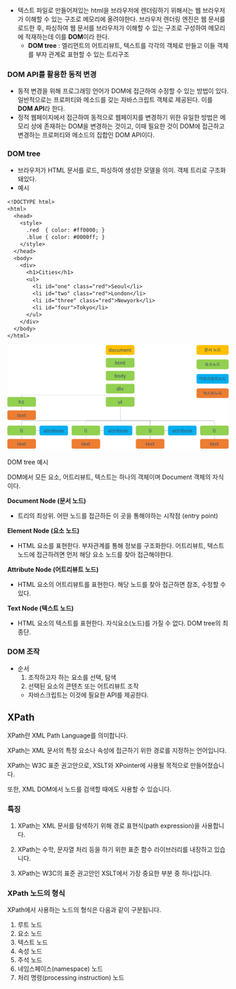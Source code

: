 - 텍스트 파일로 만들어져있는 html을 브라우저에 렌더링하기 위해서는 웹 브라우저가 이해할 수 있는 구조로 메모리에 올려야한다.
  브라우저 렌더링 엔진은 웹 문서를 로드한 후, 파싱하여 웹 문서를 브라우저가 이해할 수 있는 구조로 구성하여 메모리에 적재하는데 이를 **DOM**이라 한다.
  - **DOM tree** : 엘리먼트의 어트리뷰트, 텍스트를 각각의 객체로 만들고 이들 객체를 부자 관계로 표현할 수 있는 트리구조

### DOM API를 활용한 동적 변경

- 동적 변경을 위해 프로그래밍 언어가 DOM에 접근하여 수정할 수 있는 방법이 있다. 일반적으로는 프로퍼티와 메소드를 갖는 자바스크립트 객체로 제공된다. 이를 **DOM API**라 한다.
- 정적 웹페이지에서 접근하여 동적으로 웹페이지를 변경하기 위한 유일한 방법은 메모리 상에 존재하는 DOM을 변경하는 것이고, 이때 필요한 것이 DOM에 접근하고 변경하는 프로퍼티와 메소드의 집합인 DOM API이다.

### DOM tree

- 브라우저가 HTML 문서를 로드, 파싱하여 생성한 모델을 의미. 객체 트리로 구조화돼있다.
- 예시

```
<!DOCTYPE html>
<html>
  <head>
    <style>
      .red  { color: #ff0000; }
      .blue { color: #0000ff; }
    </style>
  </head>
  <body>
    <div>
      <h1>Cities</h1>
      <ul>
        <li id="one" class="red">Seoul</li>
        <li id="two" class="red">London</li>
        <li id="three" class="red">Newyork</li>
        <li id="four">Tokyo</li>
      </ul>
    </div>
  </body>
</html>
```

![DOM tree 예시](dom/1.png)

DOM tree 예시

DOM에서 모든 요소, 어트리뷰트, 텍스트는 하나의 객체이며 Document 객체의 자식이다.

**Document Node (문서 노드)**

- 트리의 최상위. 어떤 노드를 접근하든 이 곳을 통해야하는 시작점 (entry point)

**Element Node (요소 노드)**

- HTML 요소를 표현한다. 부자관계를 통해 정보를 구조화한다. 어트리뷰트, 텍스트 노드에 접근하려면 먼저 해당 요소 노드를 찾아 접근해야한다.

**Attribute Node (어트리뷰트 노드)**

- HTML 요소의 어트리뷰트를 표현한다. 해당 노드를 찾아 접근하면 참조, 수정할 수 있다.

**Text Node (텍스트 노드)**

- HTML 요소의 텍스트를 표현한다. 자식요소(노드)를 가질 수 없다. DOM tree의 최종단.

### DOM 조작

- 순서
  1. 조작하고자 하는 요소를 선택, 탐색
  2. 선택된 요소의 콘텐츠 또는 어트리뷰트 조작
  - 자바스크립트는 이것에 필요한 API를 제공한다.

## XPath

XPath란 XML Path Language를 의미합니다.

XPath는 XML 문서의 특정 요소나 속성에 접근하기 위한 경로를 지정하는 언어입니다.

XPath는 W3C 표준 권고안으로, XSLT와 XPointer에 사용될 목적으로 만들어졌습니다.

또한, XML DOM에서 노드를 검색할 때에도 사용할 수 있습니다.

### 특징

1. XPath는 XML 문서를 탐색하기 위해 경로 표현식(path expression)을 사용합니다.
2. XPath는 수학, 문자열 처리 등을 하기 위한 표준 함수 라이브러리를 내장하고 있습니다.

3. XPath는 W3C의 표준 권고안인 XSLT에서 가장 중요한 부분 중 하나입니다.

### XPath 노드의 형식

XPath에서 사용하는 노드의 형식은 다음과 같이 구분됩니다.

1. 루트 노드
2. 요소 노드
3. 텍스트 노드
4. 속성 노드
5. 주석 노드
6. 네임스페이스(namespace) 노드
7. 처리 명령(processing instruction) 노드

